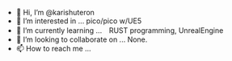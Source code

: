 - 👋 Hi, I’m @karishuteron
- 👀 I’m interested in ... pico/pico w/UE5
- 🌱 I’m currently learning ...　RUST programming, UnrealEngine
- 💞️ I’m looking to collaborate on ... None.
- 📫 How to reach me ...

<!---
karishuteron/karishuteron is a ✨ special ✨ repository because its `README.md` (this file) appears on your GitHub profile.
You can click the Preview link to take a look at your changes.
--->
